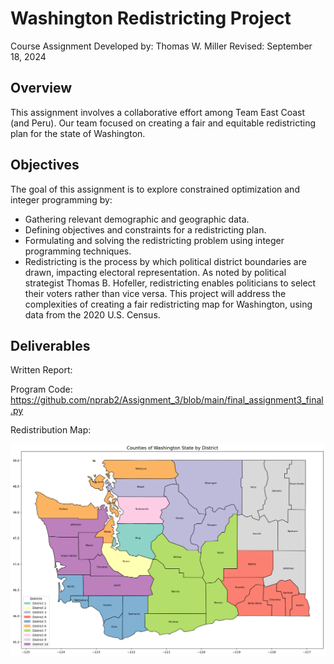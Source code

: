 # Washington Redistricting Project
Course Assignment
Developed by: Thomas W. Miller
Revised: September 18, 2024

## Overview
This assignment involves a collaborative effort among Team East Coast (and Peru). Our team focused on creating a fair and equitable redistricting plan for the state of Washington. 

## Objectives
The goal of this assignment is to explore constrained optimization and integer programming by:

- Gathering relevant demographic and geographic data.
- Defining objectives and constraints for a redistricting plan.
- Formulating and solving the redistricting problem using integer programming techniques.
- Redistricting is the process by which political district boundaries are drawn, impacting electoral representation. As noted by political strategist Thomas B. Hofeller, redistricting enables politicians to select their voters rather than vice versa. This project will address the complexities of creating a fair redistricting map for Washington, using data from the 2020 U.S. Census.

## Deliverables
Written Report: 

Program Code: https://github.com/nprab2/Assignment_3/blob/main/final_assignment3_final.py

Redistribution Map: 

![Redistribution of Counties by District](https://github.com/nprab2/Assignment_3/blob/0bee6ed0b66f6fa109525e8634cc9389580c5a35/Counties%20of%20Washington%20State%20by%20District.png)



